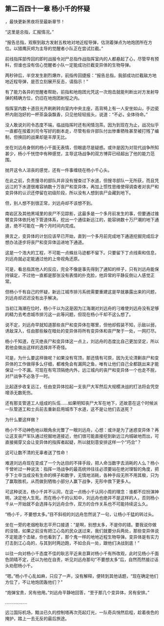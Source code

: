 ## 第二百四十一章 杨小千的怀疑
，最快更新黑夜将至最新章节！

“这里是总指，汇报情况。”

“报告总指，观察到敌方发射五枚地对地近程导弹，估测着弹点为地炮团所在方位。以猎鹰灰烬为主导的觉醒者小队正在尝试拦截。”

前线指挥部传回的即时战报令对尸总指作战指挥室内的人都悬起了心，尽管早有预料，但谁也没有信心觉醒者小队一定能成功拦截变异体的生物导弹。

两秒钟后，半空发生剧烈爆炸，前指传回捷报：“报告总指，我部成功拦截敌方地地近程导弹，是否立刻展开反击，请指示！”

有了能力各异的觉醒者帮助，前指和地炮团光凭这一次炮击就能判断出对方发射导弹的精确方位，仍旧在地炮团射程之内。

指挥室内数十道目光齐刷刷转向室内中央主座，高背椅上有一人安坐如山，手边瓷杯内刚泡好的一杯茶袅袅飘香，只见他轻轻摇头，说道：“不必，全体待命。”

没人敢说刘司令态度不端，临战指挥时还有闲情泡茶。因为到现在为止，战况似乎一直都在按着刘司令写好的剧本走，尽管有些许部队付出惨重牺牲甚至被打残了编制，但换回的战果却是丰厚无比。

坐在刘远舟身侧的杨小千面无表情，但眼底尽是疑惑。或许是因为对现代战争所知甚少，杨小千恍惚中有种感觉，主导这场战争的双方博弈已经超出了他的能力范围。

抛开这令人沮丧的感觉，还有一件事缠绕在杨小千心头。

在此之前，负责搜寻的部队并非没有搜查过下水道，但搜寻部队一无所获，而且凭远江的下水道很难容纳数十万丧尸和变异体，再加上惯性思维使得调查者对丧尸和变异体的认识还停留在初级阶段，所以没有人想到丧尸会藏到地下。

但，别人想不到很正常，刘远舟却不该想不到。

南岩区及其他黑域里的丧尸不见踪影，这最多是一个多月前发生的事，但要通过锥臂变异体依托地下管道体系，挖出一个通往新远江的，能容纳数十万尸潮的地下通道，绝不可能在一两个月时间内完成。

换言之，变异体的计划应该早已开始，直到一个多月前完成地下通道挖掘完成后才想办法逐步将丧尸和变异体运进地下通道。

这是一个浩大的工程，不可能一点蛛丝马迹都不留下。只要留下丁点线索和信息，刘远舟就必定能通过他的上帝视角还原。

可是，看总指其他人的反应，完全不像是事先得到了通知的样子，只有刘远舟能保持镇定，不过他一直都是那张没有表情的扑克脸，他异常的平静反倒让人感觉正常。

但杨小千有自己的怀疑，新远江城市排污系统需要重建这是早就暴露出来的问题，刘远舟却迟迟没有出手解决。

当初江海潮在位时，杨小千以为这是因为江海潮对刘远舟的刁难使刘远舟没有足够的精力去考虑城市排污这一此等问题，但现在杨小千却不这么想了。

说不定，刘远舟早就知道那些丧尸和变异体在哪里，但他却假装不知，示敌以弱，诱敌深入，任由那些躲在暗处的变异体将所有变异体和丧尸聚于一处，一网打尽。

杨小千知道，在灭绝丧尸和变异体这一点上，刘远舟的态度比自己更加坚定，所以若他会做出这样的选择并不奇怪。

可是，为什么要这样做呢？如果没有穹顶，那还情有可原，因为无论清剿丧尸和变异体的工作做得多么仔细，都难免会有漏网之鱼，唯有让他们自己全都跳出来才能保证一个不漏。可现在有穹顶隔绝内外，远江城内的丧尸和变异体一个也走不脱，对尸战争不必急于一时。

比起逐步收复远江，任由变异体拉起一支丧尸大军然后大规模决战的打法将会凭空增添无数死伤。

还有那支管道工人组成的队伍……如果明知丧尸大军在地下，还故意在这个时候派一队管道工和士兵前去重新启用城市下水道，这不是让他们去送死？

为什么要这样做？

杨小千不动神色地以眼角余光瞥了一眼刘远舟，心想：或许是为了迷惑变异体？再让这支丧尸军队通过挖掘地道接近，他们很可能直接挖到新远江内城破地而出，可直接揭穿又会让变异体的指挥者起疑，所以就刻意安排这样一个“巧合”？

这可让数不清的无辜者送了性命！

难道刘远舟现在变成了一个为达目的不择手段，把人命当数字去消耗的人么？杨小千曾听过一种说法：指挥一场战争的最高统帅往往必须要站在绝对理智的角度，把手下士卒当成没有生命的棋子和数字，无情地消耗，各种手段无所不用其极，只为了赢取胜机，从而做到牺牲小部分人赢下战争，无形中救下更多人。

可这种说法，杨小千并不认同，在这一点杨小千认同小周的理念：谁都不应扮演神明，决定他人生死。而在杨小千的认知中，刘远舟也绝并不是这样的人，否则杨小千从一开始就不会选择与刘远舟合作，双方的合作关系也不可能持续这么久。

“杨小千，不要想太多。”目不斜视的刘远舟忽然说了一句，让杨小千猛的转过头。

坐在一旁的老烟枪耿志平开口接道：“是啊，别想太多，不是你的错。要我说你做的没错，如果之前没有把江心岛的民众送过来，我们就要分兵两处，那些变异体说不定能逐个击破，你也看到了，那个鬼一样的地地近程生物导弹。变异体是有实力打击到江心岛的，与其到时两边跑，不如合兵一处，跟他们决战到底！”

以往一向对杨小千态度不佳的耿志平近来总算对杨小千有所改观，此时见杨小千面色阴晴不定，还以为他在自责，听见刘远舟那句“不要想太多”后，自然而然接过话头劝慰杨小千。

“嗯。”杨小千心乱如麻，只应了一声，没有解释，便转到其他话题，“现在确定他们方位了，不让地炮团轰他们？”

“炮弹宝贵，另有他用。”刘远舟平静地回答，“至于那几个变异体，另有安排。”

………………

远江国际机场，黯淡已久的控制塔再次亮起灯光，一队奇兵悄然启程，趁着夜色的掩护，踏上一去无反的最后旅途。

